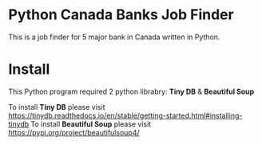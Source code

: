 # Python Canada Banks Job Finder
This is a job finder for 5 major bank in Canada written in Python.

# Install
This Python program required 2 python librabry: **Tiny DB** & **Beautiful Soup**

To install **Tiny DB** please visit https://tinydb.readthedocs.io/en/stable/getting-started.html#installing-tinydb
To install **Beautiful Soup** please visit https://pypi.org/project/beautifulsoup4/
